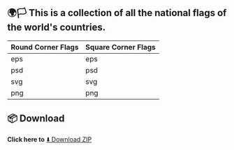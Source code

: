 ## 🌍🏳️ This is a collection of all the national flags of the world's countries.

| Round Corner Flags | Square Corner Flags |
|--------------------|---------------------|
| eps                | eps                 |
| psd                | psd                 |
| svg                | svg                 |
| png                | png                 |

## 📦 Download

**Click here to** [⬇️ Download ZIP](https://github.com/neyaznafiz/flagpack/archive/refs/heads/main.zip)
